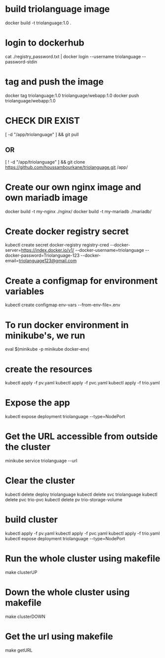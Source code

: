 # build triolanguage image
docker build -t triolanguage:1.0 .

# login to dockerhub
cat ./registry_password.txt | docker login --username triolanguage --password-stdin

# tag and push the image
docker tag triolanguage:1.0 triolanguage/webapp:1.0 
docker push triolanguage/webapp:1.0

# CHECK DIR EXIST
[ -d "/app/triolanguage" ] && git pull
 
## OR
[ ! -d "/app/triolanguage" ] && git clone https://github.com/houssambourkane/triolanguage.git /app/

# Create our own nginx image and own mariadb image
docker build -t my-nginx ./nginx/
docker build -t my-mariadb ./mariadb/


# Create docker registry secret
kubectl create secret docker-registry registry-cred --docker-server=https://index.docker.io/v1/ --docker-username=triolanguage --docker-password=Triolanguage-123 --docker-email=triolanguage123@gmail.com

# Create a configmap for environment variables
kubectl create configmap env-vars --from-env-file=.env

# To run docker environment in minikube's, we run
eval $(minikube -p minikube docker-env)

# create the resources
kubectl apply -f pv.yaml
kubectl apply -f pvc.yaml
kubectl apply -f trio.yaml

# Expose the app
kubectl expose deployment triolanguage --type=NodePort

# Get the URL accessible from outside the cluster
minikube service triolanguage --url

# Clear the cluster
kubectl delete deploy triolanguage
kubectl delete svc triolanguage
kubectl delete pvc trio-pvc
kubectl delete pv trio-storage-volume

# build cluster
kubectl apply -f pv.yaml
kubectl apply -f pvc.yaml
kubectl apply -f trio.yaml
kubectl expose deployment triolanguage --type=NodePort

# Run the whole cluster using makefile
make clusterUP

# Down the whole cluster using makefile
make clusterDOWN

# Get the url using makefile
make getURL
